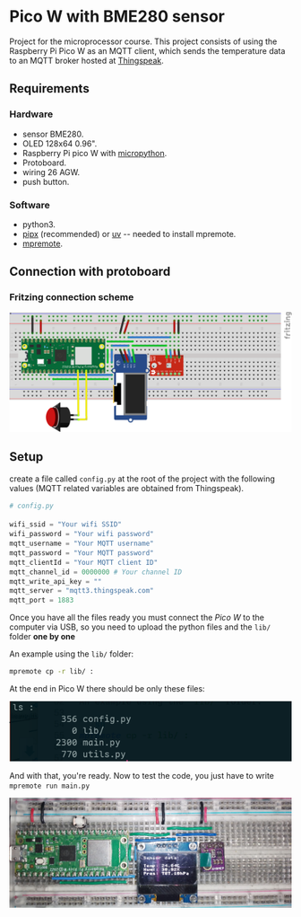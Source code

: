 # Pico W with BME280 sensor

Project for the microprocessor course. This project consists of using the Raspberry Pi Pico W as an MQTT client, which sends the temperature data to an MQTT broker hosted at [Thingspeak](https://thingspeak.mathworks.com/).

## Requirements

### Hardware

- sensor BME280.
- OLED 128x64 0.96".
- Raspberry Pi pico W with [micropython](https://docs.micropython.org/en/latest/).
- Protoboard.
- wiring 26 AGW.
- push button.

### Software

- python3.
- [pipx](https://github.com/pypa/pipx) (recommended) or [uv](https://github.com/astral-sh/uv) -- needed to install mpremote.
- [mpremote](https://docs.micropython.org/en/latest/reference/mpremote.html).

## Connection with protoboard

### Fritzing connection scheme

![pico w fritzing](./media/pico-project_bb.png)

## Setup

create a file called `config.py` at the root of the project with the following values (MQTT related variables are obtained from Thingspeak).

```python
# config.py

wifi_ssid = "Your wifi SSID"
wifi_password = "Your wifi password"
mqtt_username = "Your MQTT username"
mqtt_password = "Your MQTT password"
mqtt_clientId = "Your MQTT client ID"
mqtt_channel_id = 0000000 # Your channel ID
mqtt_write_api_key = ""
mqtt_server = "mqtt3.thingspeak.com"
mqtt_port = 1883
```

Once you have all the files ready you must connect the _Pico W_ to the computer via USB, so you need to upload the python files and the `lib/` folder **one by one**

An example using the `lib/` folder:

```sh
mpremote cp -r lib/ :
```

At the end in Pico W there should be only these files:

![pico w ls](./media/pico-project_fs.png)

And with that, you're ready. Now to test the code, you just have to write `mpremote run main.py`

![pico w real](./media/pico-project_live.jpg)
